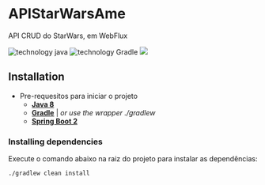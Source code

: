 # APIStarWarsAme
API CRUD do StarWars, em WebFlux

![technology java](https://img.shields.io/badge/technology-Java-blue.svg)
![technology Gradle](https://img.shields.io/badge/technology-Gradle-blue.svg)
<a href="https://awesomestacks.dev/res-tful-api-with-java-and-spring-boot"><img src="https://awesome.re/badge-flat2.svg"></a>

## Installation

- Pre-requesitos para iniciar o projeto
    - [**Java 8**](https://www.oracle.com/technetwork/java/javase/downloads/jdk11-downloads-5066655.html)
    - [**Gradle**](https://docs.gradle.org/current/userguide/userguide.html) | _or use the wrapper ./gradlew_
    - [**Spring Boot 2**](https://spring.io/projects/spring-boot)
    
    
### Installing dependencies

Execute o comando abaixo na raiz do projeto para instalar as dependências:

````
./gradlew clean install
````
